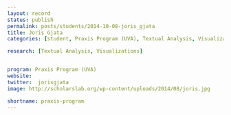 ```yaml
---
layout: record
status: publish
permalink: posts/students/2014-10-08-joris_gjata
title: Joris Gjata
categories: [student, Praxis Program (UVA), Textual Analysis, Visualizations]

research: [Textual Analysis, Visualizations]


program: Praxis Program (UVA)
website: 
twitter:  jorisgjata
image: http://scholarslab.org/wp-content/uploads/2014/08/joris.jpg

shortname: praxis-program
---
```


